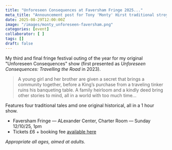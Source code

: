 ```yaml
---
title: "Unforeseen Consequences at Faversham Fringe 2025..."
meta_title: "Announcement post for Tony 'Monty' Hirst traditional stroytelling show 'Unforeseen Consequences' at Faversham Fringe on Sunday )cotober 12th, 2025. "
date: 2025-08-29T12:00:00Z
image: "/images/monty_unforeseen-faversham.png"
categories: [event]
collaborator: [ ]
tags: []
draft: false
---
```

My third and final fringe festival outing of the year for my original "Unforeseen Consequences" show (first presented as *Unforeseen Consequences: Travelling the Road* in 2023).

> A young girl and her brother are given a secret that brings a community together, before a King’s purchase from a traveling tinker ruins his banqueting table. A family heirloom and a kindly deed bring other stories to mind, all in a world with too much time...

Features four traditional tales amd one original historical, all in a 1 hour show.

- Faversham Fringe — ALexander Center, Charter Room — Sunday 12/10/25, 1pm
- Tickets £6 + booking fee [available here](https://favershamfringe.co.uk/unforeseen-consequences)



*Appropriate all ages, aimed at adults.*
